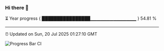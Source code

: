 ### Hi there 👋

⏳ Year progress { ████████████████▁▁▁▁▁▁▁▁▁▁▁▁▁▁ } 54.81 %

---

⏰ Updated on Sun, 20 Jul 2025 01:27:10 GMT

![Progress Bar CI](https://github.com/liununu/liununu/workflows/Progress%20Bar%20CI/badge.svg)
